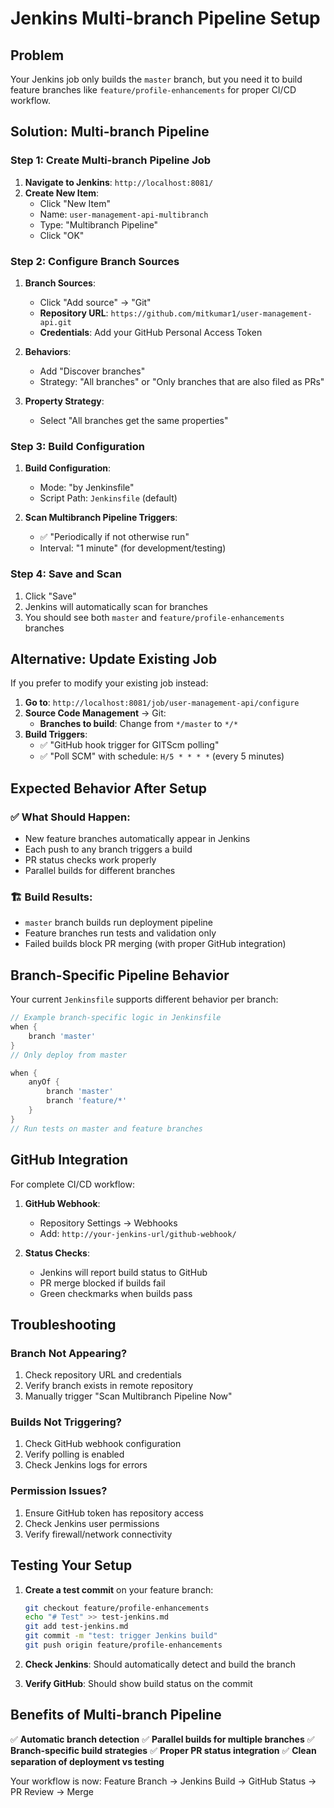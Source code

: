 # Jenkins Multi-branch Pipeline Setup

## Problem
Your Jenkins job only builds the `master` branch, but you need it to build feature branches like `feature/profile-enhancements` for proper CI/CD workflow.

## Solution: Multi-branch Pipeline

### Step 1: Create Multi-branch Pipeline Job

1. **Navigate to Jenkins**: `http://localhost:8081/`
2. **Create New Item**:
   - Click "New Item"
   - Name: `user-management-api-multibranch`
   - Type: "Multibranch Pipeline"
   - Click "OK"

### Step 2: Configure Branch Sources

1. **Branch Sources**:
   - Click "Add source" → "Git"
   - **Repository URL**: `https://github.com/mitkumar1/user-management-api.git`
   - **Credentials**: Add your GitHub Personal Access Token

2. **Behaviors**:
   - Add "Discover branches"
   - Strategy: "All branches" or "Only branches that are also filed as PRs"

3. **Property Strategy**:
   - Select "All branches get the same properties"

### Step 3: Build Configuration

1. **Build Configuration**:
   - Mode: "by Jenkinsfile"
   - Script Path: `Jenkinsfile` (default)

2. **Scan Multibranch Pipeline Triggers**:
   - ✅ "Periodically if not otherwise run"
   - Interval: "1 minute" (for development/testing)

### Step 4: Save and Scan

1. Click "Save"
2. Jenkins will automatically scan for branches
3. You should see both `master` and `feature/profile-enhancements` branches

## Alternative: Update Existing Job

If you prefer to modify your existing job instead:

1. **Go to**: `http://localhost:8081/job/user-management-api/configure`
2. **Source Code Management** → Git:
   - **Branches to build**: Change from `*/master` to `*/*`
3. **Build Triggers**:
   - ✅ "GitHub hook trigger for GITScm polling"
   - ✅ "Poll SCM" with schedule: `H/5 * * * *` (every 5 minutes)

## Expected Behavior After Setup

### ✅ What Should Happen:
- New feature branches automatically appear in Jenkins
- Each push to any branch triggers a build
- PR status checks work properly
- Parallel builds for different branches

### 🏗️ Build Results:
- `master` branch builds run deployment pipeline
- Feature branches run tests and validation only
- Failed builds block PR merging (with proper GitHub integration)

## Branch-Specific Pipeline Behavior

Your current `Jenkinsfile` supports different behavior per branch:

```groovy
// Example branch-specific logic in Jenkinsfile
when {
    branch 'master'
}
// Only deploy from master

when {
    anyOf {
        branch 'master'
        branch 'feature/*'
    }
}
// Run tests on master and feature branches
```

## GitHub Integration

For complete CI/CD workflow:

1. **GitHub Webhook**: 
   - Repository Settings → Webhooks
   - Add: `http://your-jenkins-url/github-webhook/`

2. **Status Checks**:
   - Jenkins will report build status to GitHub
   - PR merge blocked if builds fail
   - Green checkmarks when builds pass

## Troubleshooting

### Branch Not Appearing?
1. Check repository URL and credentials
2. Verify branch exists in remote repository
3. Manually trigger "Scan Multibranch Pipeline Now"

### Builds Not Triggering?
1. Check GitHub webhook configuration
2. Verify polling is enabled
3. Check Jenkins logs for errors

### Permission Issues?
1. Ensure GitHub token has repository access
2. Check Jenkins user permissions
3. Verify firewall/network connectivity

## Testing Your Setup

1. **Create a test commit** on your feature branch:
   ```bash
   git checkout feature/profile-enhancements
   echo "# Test" >> test-jenkins.md
   git add test-jenkins.md
   git commit -m "test: trigger Jenkins build"
   git push origin feature/profile-enhancements
   ```

2. **Check Jenkins**: Should automatically detect and build the branch

3. **Verify GitHub**: Should show build status on the commit

## Benefits of Multi-branch Pipeline

✅ **Automatic branch detection**
✅ **Parallel builds for multiple branches**
✅ **Branch-specific build strategies**
✅ **Proper PR status integration**
✅ **Clean separation of deployment vs testing**

Your workflow is now: Feature Branch → Jenkins Build → GitHub Status → PR Review → Merge

